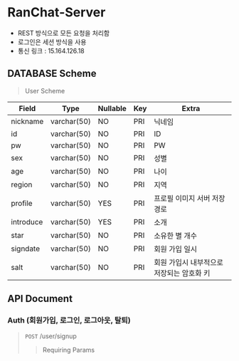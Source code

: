 # RanChat-Server
* REST 방식으로 모든 요청을 처리함
* 로그인은 세션 방식을 사용
* 통신 링크 : 15.164.126.18

## DATABASE Scheme
> User Scheme

| Field | Type | Nullable | Key | Extra |
| ------ | ------ | ------ | ------ | ------ |
| nickname | varchar(50) | NO | PRI | 닉네임 |
| id | varchar(50) | NO | PRI | ID |
| pw | varchar(50) | NO | PRI | PW |
| sex | varchar(50) | NO | PRI | 성별 |
| age | varchar(50) | NO | PRI | 나이 |
| region | varchar(50) | NO | PRI | 지역 |
| profile | varchar(50) | YES | PRI | 프로필 이미지 서버 저장 경로 |
| introduce | varchar(50) | YES | PRI | 소개 |
| star | varchar(50) | NO | PRI | 소유한 별 개수 |
| signdate | varchar(50) | NO | PRI | 회원 가입 일시 |
| salt | varchar(50) | NO | PRI | 회원 가입시 내부적으로 저장되는 암호화 키 |

## API Document

### Auth (회원가입, 로그인, 로그아웃, 탈퇴)

> <code>POST</code> /user/signup
>> Requiring Params
